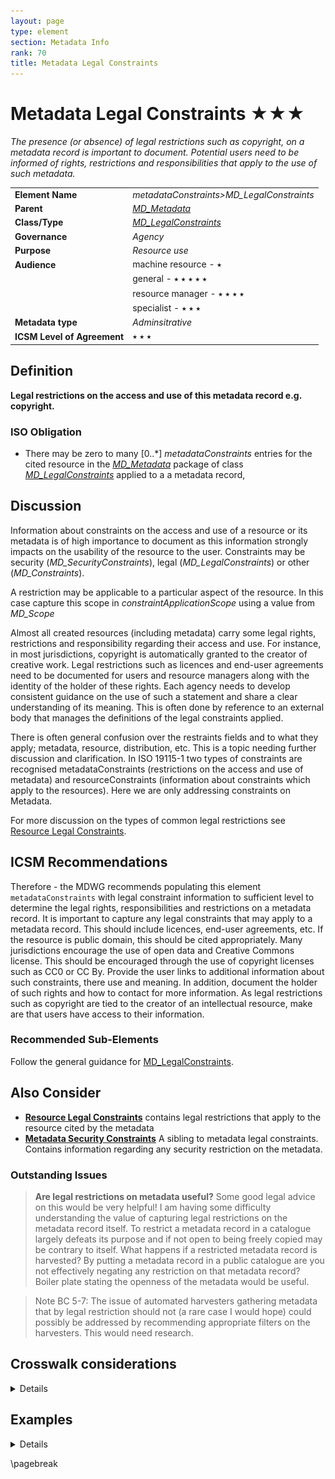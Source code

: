 ```yaml
---
layout: page
type: element
section: Metadata Info
rank: 70
title: Metadata Legal Constraints
---
```

# Metadata Legal Constraints ★★★
*The presence (or absence) of legal restrictions such as copyright, on a metadata record is important to document. Potential users need to be informed of rights, restrictions and responsibilities that apply to the use of such metadata.*

| | |
| --- | --- |
| **Element Name** | *metadataConstraints>MD_LegalConstraints* |
| **Parent** | *[MD_Metadata](./class-MD_Metadata)* |
| **Class/Type** | *[MD_LegalConstraints](./class-MD_LegalConstraints)* |
| **Governance** | *Agency* |
| **Purpose** | *Resource use* |
| **Audience** | machine resource - ⭑ |
| | general - ⭑ ⭑ ⭑ ⭑ ⭑ |
| | resource manager - ⭑ ⭑ ⭑ ⭑ |
| | specialist - ⭑ ⭑ ⭑ |
| **Metadata type** | *Adminsitrative* |
| **ICSM Level of Agreement** | ⭑ ⭑ ⭑ |

## Definition

**Legal restrictions on the access and use of this metadata record e.g. copyright.**

### ISO Obligation

- There may be zero to many [0..\*] *metadataConstraints* entries for the cited resource in the *[MD_Metadata](./class-MD_Metadata)* package of class *[MD_LegalConstraints](./class-MD_LegalConstraints)* applied to a a metadata record,

## Discussion

Information about constraints on the access and use of a resource or its metadata is of high importance to document as this information strongly impacts on the usability of the resource to the user. Constraints may be security (*MD_SecurityConstraints*), legal (*MD_LegalConstraints*) or other (*MD_Constraints*).

A restriction may be applicable to a particular aspect of the resource. In this case capture this scope in *constraintApplicationScope* using a value from *MD_Scope*

Almost all created resources (including metadata) carry some legal rights, restrictions and responsibility regarding their access and use. For instance, in most jurisdictions, copyright is automatically granted to the creator of creative work. Legal restrictions such as licences and end-user agreements need to be documented for users and resource managers along with the identity of the holder of these rights. Each agency needs to develop consistent guidance on the use of such a statement and share a clear understanding of its meaning. This is often done by reference to an external body that manages the definitions of the legal constraints applied.

There is often general confusion over the restraints fields and to what they apply; metadata, resource, distribution, etc. This is a topic needing further discussion and clarification. In ISO 19115-1 two types of constraints are recognised metadataConstraints (restrictions on the access and use of metadata) and resourceConstraints (information about constraints which apply to the resources). Here we are only addressing constraints on Metadata.

For more discussion on the types of common legal restrictions see [Resource Legal Constraints](./ResourceLegalConstraints#copyright).

## ICSM Recommendations

Therefore - the MDWG recommends populating this element `metadataConstraints` with legal constraint information to sufficient level to determine the legal rights, responsibilities and restrictions on a metadata record. 
It is important to capture any legal constraints that may apply to a metadata record. This should include licences, end-user agreements, etc. If the resource is public domain, this should be cited appropriately. Many jurisdictions encourage the use of open data and Creative Commons license. This should be encouraged through the use of copyright licenses such as CC0 or CC By. Provide the user links to additional information about such constraints, there use and meaning. In addition, document the holder of such rights and how to contact for more information. As legal restrictions such as copyright are tied to the creator of an intellectual resource, make are that users have access to their information.

### Recommended Sub-Elements

Follow the general guidance for [MD_LegalConstraints](./class-MD_LegalConstraints).

## Also Consider

- **[Resource Legal Constraints](./ResourceLegalConstraints)** contains legal restrictions that apply to the resource cited by the metadata
- **[Metadata Security Constraints](./MetadataSecurityConstraints)** A sibling to metadata legal constraints. Contains information regarding any security restriction on the metadata.

### Outstanding Issues

> **Are legal restrictions on metadata useful?**
Some good legal advice on this would be very helpful!
I am having some difficulty understanding the value of capturing legal restrictions on the metadata record itself. To restrict a metadata record in a catalogue largely defeats its purpose and if not open to being freely copied may be contrary to itself. What happens if a restricted metadata record is harvested? By putting a metadata record in a public catalogue are you not effectively negating any restriction on that metadata record? Boiler plate stating the openness of the metadata would be useful.

> Note BC 5-7: The issue of automated harvesters gathering metadata that by legal restriction should not (a rare case I would hope) could possibly be addressed by recommending appropriate filters on the harvesters. This would need research.

## Crosswalk considerations

<details>

### ISO19139

See guidance provided in [MD_Constraints](./class-MD_Constraints)

### DCAT

Maps to `dct.rights` as does resource legal constraints. > Note BC 22-7: Does DCAT make a distinction?

### RIF-CS

Aggregated into `Description 'notes'`

</details>


## Examples

<details>

### XML -
```
<mdb:MD_Metadata>
....
  <mdb:metadataConstraints>
   <mco:MD_LegalConstraints>
     <mco:useLimitation>
      <gco:CharacterString>Public</gco:CharacterString>
     </mco:useLimitation>
     <mco:constraintApplicationScope>
      <mcc:MD_Scope>
        <mcc:level>
         <mcc:MD_ScopeCode 
         codeList="https://schemas.isotc211.org/19115/resources/Codelist/
         cat/codelists.xml#MD_ScopeCode"
                  codeListValue="metadata"/>
        </mcc:level>
      </mcc:MD_Scope>
     </mco:constraintApplicationScope>
     <mco:reference>
      <cit:CI_Citation>
        <cit:title>
         <gco:CharacterString>Creative Commons 4.0 International Licence
         </gco:CharacterString>
        </cit:title>
        <cit:alternateTitle>
         <gco:CharacterString>CC By</gco:CharacterString>
        </cit:alternateTitle>
        <cit:edition>
         <gco:CharacterString>4.0 International Licence</gco:CharacterString>
        </cit:edition>
        <cit:onlineResource>
         <cit:CI_OnlineResource>
           <cit:linkage>
            <gco:CharacterString>https://creativecommons.org/licenses/by/4.0/
            </gco:CharacterString>
           </cit:linkage>
           <cit:protocol gco:nilReason="missing">
            <gco:CharacterString/>
           </cit:protocol>
           <cit:name gco:nilReason="missing">
            <gco:CharacterString/>
           </cit:name>
           <cit:description gco:nilReason="missing">
            <gco:CharacterString/>
           </cit:description>
           <cit:function>
            <cit:CI_OnLineFunctionCode 
            codeList="https://schemas.isotc211.org/19115/resources/
            Codelist/cat/codelists.xml#CI_OnLineFunctionCode"
                          codeListValue=""/>
           </cit:function>
         </cit:CI_OnlineResource>
        </cit:onlineResource>
        <cit:graphic>
         <mcc:MD_BrowseGraphic>
           <mcc:fileName>
            <gco:CharacterString>cc_icon_white_x2.png</gco:CharacterString>
           </mcc:fileName>
           <mcc:linkage>
            <cit:CI_OnlineResource>
              <cit:linkage>
               <gco:CharacterString>https://creativecommons.org/images/
               deed/cc_icon_white_x2.png</gco:CharacterString>
              </cit:linkage>
              <cit:protocol gco:nilReason="missing">
               <gco:CharacterString/>
              </cit:protocol>
              <cit:name gco:nilReason="missing">
               <gco:CharacterString/>
              </cit:name>
              <cit:description gco:nilReason="missing">
               <gco:CharacterString/>
              </cit:description>
              <cit:function>
               <cit:CI_OnLineFunctionCode 
               codeList="https://schemas.isotc211.org/19115/resources/Codelist/
               cat/codelists.xml#CI_OnLineFunctionCode"
                             codeListValue=""/>
              </cit:function>
            </cit:CI_OnlineResource>
           </mcc:linkage>
         </mcc:MD_BrowseGraphic>
        </cit:graphic>
      </cit:CI_Citation>
     </mco:reference>
     <mco:responsibleParty>
      <cit:CI_Responsibility>
        <cit:role>
         <cit:CI_RoleCode 
         codeList="https://schemas.isotc211.org/19115/resources/Codelist/
         cat/codelists.xml#CI_RoleCode"
                  codeListValue="owner"/>
        </cit:role>
        <cit:party>
         <cit:CI_Organisation>
           <cit:name>
            <gco:CharacterString>OpenWork Ltd</gco:CharacterString>
           </cit:name>
           <cit:contactInfo>
            <cit:CI_Contact>
              <cit:address>
               <cit:CI_Address>
                 <cit:electronicMailAddress>
                  <gco:CharacterString>info@openwork.nz
                  </gco:CharacterString>
                 </cit:electronicMailAddress>
               </cit:CI_Address>
              </cit:address>
            </cit:CI_Contact>
           </cit:contactInfo>
         </cit:CI_Organisation>
        </cit:party>
      </cit:CI_Responsibility>
     </mco:responsibleParty>
     <mco:useConstraints>
      <mco:MD_RestrictionCode 
      codeList="https://schemas.isotc211.org/19115/resources/Codelist/cat
      /codelists.xml#MD_RestrictionCode" codeListValue="copyright"/>
     </mco:useConstraints>
   </mco:MD_LegalConstraints>
  </mdb:metadataConstraints>
....
</mdb:MD_Metadata>
```

\pagebreak

### UML diagrams
Recommended elements highlighted in yellow

![MetdataConstraints_Legal](../images/MD_LegalConstraints.png)

</details>

\pagebreak

